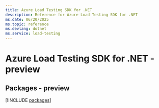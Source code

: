 ```yaml
---
title: Azure Load Testing SDK for .NET
description: Reference for Azure Load Testing SDK for .NET
ms.date: 06/20/2025
ms.topic: reference
ms.devlang: dotnet
ms.service: load-testing
---
```

# Azure Load Testing SDK for .NET - preview
## Packages - preview
[!INCLUDE [packages](load-testing-index.md)]